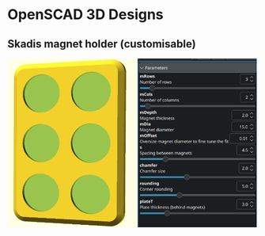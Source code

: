 # OpenSCAD 3D Designs

## Skadis magnet holder (customisable)
![alt text](skadis-magnet-holder/2x3_15x2mm_parameters.png)